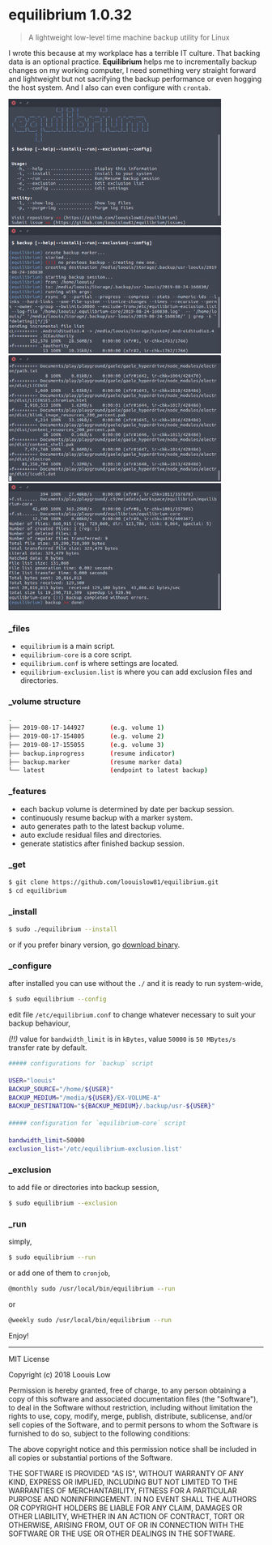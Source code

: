 # equilibrium 1.0.32

> A lightweight low-level time machine backup utility for Linux

I wrote this because at my workplace has a terrible IT culture. That backing data is an optional practice. **Equilibrium** helps me to  incrementally backup changes on my working computer, I need something very straight forward and lightweight but not sacrifying the backup performance or even hogging the host system. And I also can even configure with `crontab`.

<p align="left">
  <img src="Screenshot_1.png" width="420">
  <img src="Screenshot_2.png" width="420">
  <img src="Screenshot_3.png" width="420">
  <img src="Screenshot_4.png" width="420">
</p>

### _files

- `equilibrium` is a main script.
- `equilibrium-core` is a core script.
- `equilibrium.conf` is where settings are located.
- `equilibrium-exclusion.list` is where you can add exclusion files and directories.

### _volume structure

```bash
.
├── 2019-08-17-144927       (e.g. volume 1)
├── 2019-08-17-154805       (e.g. volume 2)
├── 2019-08-17-155055       (e.g. volume 3)
├── backup.inprogress       (resume indicator)
├── backup.marker           (resume marker data)
└── latest                  (endpoint to latest backup)
```

### _features

- each backup volume is determined by date per backup session.
- continuously resume backup with a marker system.
- auto generates path to the latest backup volume.
- auto exclude residual files and directories.
- generate statistics after finished backup session.


### _get

```bash
$ git clone https://github.com/loouislow81/equilibrium.git
$ cd equilibrium
```

### _install

```bash
$ sudo ./equilibrium --install
```

or if you prefer binary version, go [download binary](https://github.com/loouislow81/equilibrium/releases).

### _configure

after installed you can use without the `./` and it is ready to run system-wide,

```bash
$ sudo equilibrium --config
```

edit file `/etc/equilibrium.conf` to change whatever necessary to suit your backup behaviour,

*(!!)* value for `bandwidth_limit` is in `kBytes`, value `50000` is `50 MBytes/s` transfer rate by default.

```bash
##### configurations for `backup` script

USER="loouis"
BACKUP_SOURCE="/home/${USER}"
BACKUP_MEDIUM="/media/${USER}/EX-VOLUME-A"
BACKUP_DESTINATION="${BACKUP_MEDIUM}/.backup/usr-${USER}"

##### configuration for `equilibrium-core` script

bandwidth_limit=50000
exclusion_list='/etc/equilibrium-exclusion.list'
```

### _exclusion

to add file or directories into backup session,

```bash
$ sudo equilibrium --exclusion
```

### _run

simply,

```bash
$ sudo equilibrium --run
```

or add one of them to `cronjob`,

```bash
@monthly sudo /usr/local/bin/equilibrium --run
```

or

```bash
@weekly sudo /usr/local/bin/equilibrium --run
```

Enjoy!

---

MIT License

Copyright (c) 2018 Loouis Low

Permission is hereby granted, free of charge, to any person obtaining a copy
of this software and associated documentation files (the "Software"), to deal
in the Software without restriction, including without limitation the rights
to use, copy, modify, merge, publish, distribute, sublicense, and/or sell
copies of the Software, and to permit persons to whom the Software is
furnished to do so, subject to the following conditions:

The above copyright notice and this permission notice shall be included in all
copies or substantial portions of the Software.

THE SOFTWARE IS PROVIDED "AS IS", WITHOUT WARRANTY OF ANY KIND, EXPRESS OR
IMPLIED, INCLUDING BUT NOT LIMITED TO THE WARRANTIES OF MERCHANTABILITY,
FITNESS FOR A PARTICULAR PURPOSE AND NONINFRINGEMENT. IN NO EVENT SHALL THE
AUTHORS OR COPYRIGHT HOLDERS BE LIABLE FOR ANY CLAIM, DAMAGES OR OTHER
LIABILITY, WHETHER IN AN ACTION OF CONTRACT, TORT OR OTHERWISE, ARISING FROM,
OUT OF OR IN CONNECTION WITH THE SOFTWARE OR THE USE OR OTHER DEALINGS IN THE
SOFTWARE.
